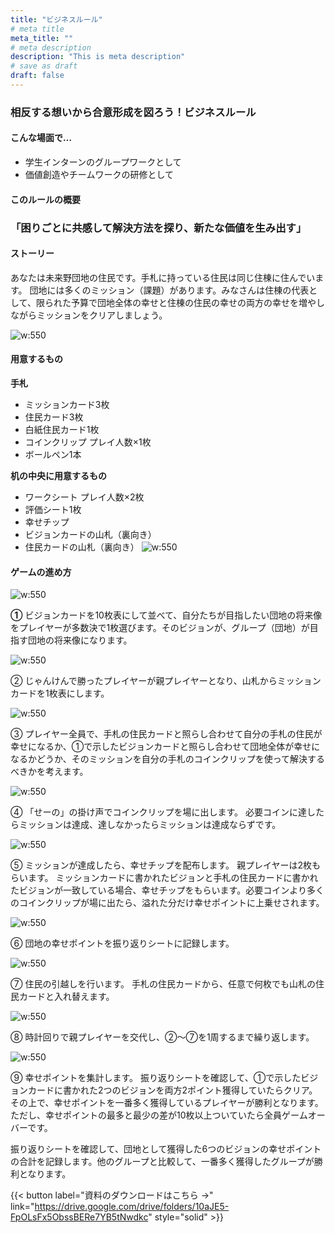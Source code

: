 ```yaml
---
title: "ビジネスルール"
# meta title
meta_title: ""
# meta description
description: "This is meta description"
# save as draft
draft: false
---
```

###  <div class="text-purple-400" >相反する想いから合意形成を図ろう！ビジネスルール<div/>

#### こんな場面で…
- 学生インターンのグループワークとして
- 価値創造やチームワークの研修として

#### このルールの概要
### 「困りごとに共感して解決方法を探り、新たな価値を生み出す」

#### ストーリー
あなたは未来野団地の住民です。手札に持っている住民は同じ住棟に住んでいます。
団地には多くのミッション（課題）があります。みなさんは住棟の代表として、限られた予算で団地全体の幸せと住棟の住民の幸せの両方の幸せを増やしながらミッションをクリアしましょう。

![w:550](./images/noimage.png)  

#### 用意するもの
**手札**
- ミッションカード3枚
- 住民カード3枚
- 白紙住民カード1枚
- コインクリップ プレイ人数×1枚
- ボールペン1本

**机の中央に用意するもの**
- ワークシート プレイ人数×2枚
- 評価シート1枚
- 幸せチップ
- ビジョンカードの山札（裏向き）
- 住民カードの山札（裏向き）
![w:550](./images/noimage.png)  

#### ゲームの進め方
![w:550](./images/noimage.png)  

**①**
ビジョンカードを10枚表にして並べて、自分たちが目指したい団地の将来像をプレイヤーが多数決で1枚選びます。そのビジョンが、グループ（団地）が目指す団地の将来像になります。

![w:550](./images/noimage.png)  

②
じゃんけんで勝ったプレイヤーが親プレイヤーとなり、山札からミッションカードを1枚表にします。
 
![w:550](./images/noimage.png)  

③
プレイヤー全員で、手札の住民カードと照らし合わせて自分の手札の住民が幸せになるか、①で示したビジョンカードと照らし合わせて団地全体が幸せになるかどうか、そのミッションを自分の手札のコインクリップを使って解決するべきかを考えます。

![w:550](./images/noimage.png)  

④
「せーの」の掛け声でコインクリップを場に出します。
必要コインに達したらミッションは達成、達しなかったらミッションは達成ならずです。

![w:550](./images/noimage.png)  

⑤
ミッションが達成したら、幸せチップを配布します。
親プレイヤーは2枚もらいます。
ミッションカードに書かれたビジョンと手札の住民カードに書かれたビジョンが一致している場合、幸せチップをもらいます。必要コインより多くのコインクリップが場に出たら、溢れた分だけ幸せポイントに上乗せされます。

![w:550](./images/noimage.png)  

⑥
団地の幸せポイントを振り返りシートに記録します。

![w:550](./images/noimage.png)  
 
⑦
住民の引越しを行います。
手札の住民カードから、任意で何枚でも山札の住民カードと入れ替えます。

![w:550](./images/noimage.png)  

⑧
時計回りで親プレイヤーを交代し、②〜⑦を1周するまで繰り返します。

![w:550](./images/noimage.png)  

⑨
幸せポイントを集計します。
振り返りシートを確認して、①で示したビジョンカードに書かれた2つのビジョンを両方2ポイント獲得していたらクリア。
その上で、幸せポイントを一番多く獲得しているプレイヤーが勝利となります。
ただし、幸せポイントの最多と最少の差が10枚以上ついていたら全員ゲームオーバーです。
 
振り返りシートを確認して、団地として獲得した6つのビジョンの幸せポイントの合計を記録します。他のグループと比較して、一番多く獲得したグループが勝利となります。

{{< button label="資料のダウンロードはこちら →" link="https://drive.google.com/drive/folders/10aJE5-FpOLsFx5ObssBERe7YB5tNwdkc" style="solid" >}}